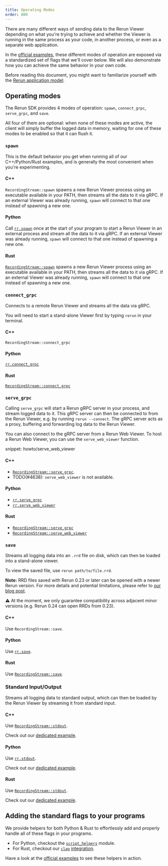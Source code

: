 ```yaml
---
title: Operating Modes
order: 800
---
```


There are many different ways of sending data to the Rerun Viewer depending on what you're trying to achieve and whether the Viewer is running in the same process as your code, in another process, or even as a separate web application.

In the [official examples](/examples), these different modes of operation are exposed via a standardized set of flags that we'll cover below.
We will also demonstrate how you can achieve the same behavior in your own code.

Before reading this document, you might want to familiarize yourself with the [Rerun application model](../../concepts/app-model.md).

## Operating modes

The Rerun SDK provides 4 modes of operation: `spawn`, `connect_grpc`, `serve_grpc`, and `save`.

All four of them are optional: when none of these modes are active, the client will simply buffer the logged data in memory, waiting for one of these modes to be enabled so that it can flush it.

### `spawn`

This is the default behavior you get when running all of our C++/Python/Rust examples, and is generally the most convenient when you're experimenting.

#### C++
`RecordingStream::spawn` spawns a new Rerun Viewer process using an executable available in your PATH, then streams all the data to it via gRPC. If an external Viewer was already running, `spawn` will connect to that one instead of spawning a new one.

#### Python
Call [`rr.spawn`](https://ref.rerun.io/docs/python/stable/common/initialization_functions/#rerun.spawn) once at the start of your program to start a Rerun Viewer in an external process and stream all the data to it via gRPC. If an external Viewer was already running, `spawn` will connect to that one instead of spawning a new one.

#### Rust
[`RecordingStream::spawn`](https://docs.rs/rerun/latest/rerun/struct.RecordingStream.html#method.spawn) spawns a new Rerun Viewer process using an executable available in your PATH, then streams all the data to it via gRPC. If an external Viewer was already running, `spawn` will connect to that one instead of spawning a new one.


### `connect_grpc`

Connects to a remote Rerun Viewer and streams all the data via gRPC.

You will need to start a stand-alone Viewer first by typing `rerun` in your terminal.

#### C++
`RecordingStream::connect_grpc`

#### Python
[`rr.connect_grpc`](https://ref.rerun.io/docs/python/stable/common/initialization_functions/#rerun.connect_grpc)

#### Rust
[`RecordingStream::connect_grpc`](https://docs.rs/rerun/latest/rerun/struct.RecordingStream.html#method.connect_grpc)


### `serve_grpc`
Calling `serve_grpc` will start a Rerun gRPC server in your process, and stream logged data to it.
This gRPC server can then be connected to from the Rerun Viewer, e.g. by running `rerun --connect`.
The gRPC server acts as a proxy, buffering and forwarding log data to the Rerun Viewer.

You can also connect to the gRPC server from a Rerun Web Viewer.
To host a Rerun Web Viewer, you can use the `serve_web_viewer` function.

snippet: howto/serve_web_viewer

#### C++
* [`RecordingStream::serve_grpc`](https://ref.rerun.io/docs/cpp/stable/classrerun_1_1RecordingStream.html).
* TODO(#4638): `serve_web_viewer` is not available.

#### Python
* [`rr.serve_grpc`](https://ref.rerun.io/docs/python/stable/common/initialization_functions/#rerun.serve_grpc)
* [`rr.serve_web_viewer`](https://ref.rerun.io/docs/python/stable/common/initialization_functions/#rerun.serve_web_viewer)

#### Rust
* [`RecordingStream::serve_grpc`](https://docs.rs/rerun/latest/rerun/struct.RecordingStream.html#method.serve_grpc)
* [`RecordingStream::serve_web_viewer`](https://docs.rs/rerun/latest/rerun/struct.RecordingStream.html#method.serve_web_viewer)


### `save`

Streams all logging data into an `.rrd` file on disk, which can then be loaded into a stand-alone viewer.

To view the saved file, use `rerun path/to/file.rrd`.

**Note:** RRD files saved with Rerun 0.23 or later can be opened with a newer Rerun version.
For more details and potential limitations, please refer to [our blog post](https://rerun.io/blog/release-0.23).

⚠️ At the moment, we only guarantee compatibility across adjacent minor versions (e.g. Rerun 0.24 can open RRDs from 0.23).

#### C++
Use `RecordingStream::save`.

#### Python
Use [`rr.save`](https://ref.rerun.io/docs/python/stable/common/initialization_functions/#rerun.save).

#### Rust
Use [`RecordingStream::save`](https://docs.rs/rerun/latest/rerun/struct.RecordingStream.html#method.save).


### Standard Input/Output

Streams all logging data to standard output, which can then be loaded by the Rerun Viewer by streaming it from standard input.

#### C++

Use [`RecordingStream::stdout`](https://ref.rerun.io/docs/cpp/stable/classrerun_1_1RecordingStream.html).

Check out our [dedicated example](https://github.com/rerun-io/rerun/tree/latest/examples/cpp/stdio/main.cpp).

#### Python

Use [`rr.stdout`](https://ref.rerun.io/docs/python/stable/common/initialization_functions/#rerun.stdout).

Check out our [dedicated example](https://github.com/rerun-io/rerun/tree/latest/examples/python/stdio/stdio.py).

#### Rust

Use [`RecordingStream::stdout`](https://docs.rs/rerun/latest/rerun/struct.RecordingStream.html#method.stdout).

Check out our [dedicated example](https://github.com/rerun-io/rerun/tree/latest/examples/rust/stdio/src/main.rs).


## Adding the standard flags to your programs

We provide helpers for both Python & Rust to effortlessly add and properly handle all of these flags in your programs.

- For Python, checkout the [`script_helpers`](https://ref.rerun.io/docs/python/stable/common/script_helpers/) module.
- For Rust, checkout our [`clap`]() [integration](https://docs.rs/rerun/latest/rerun/clap/index.html).

Have a look at the [official examples](/examples) to see these helpers in action.
